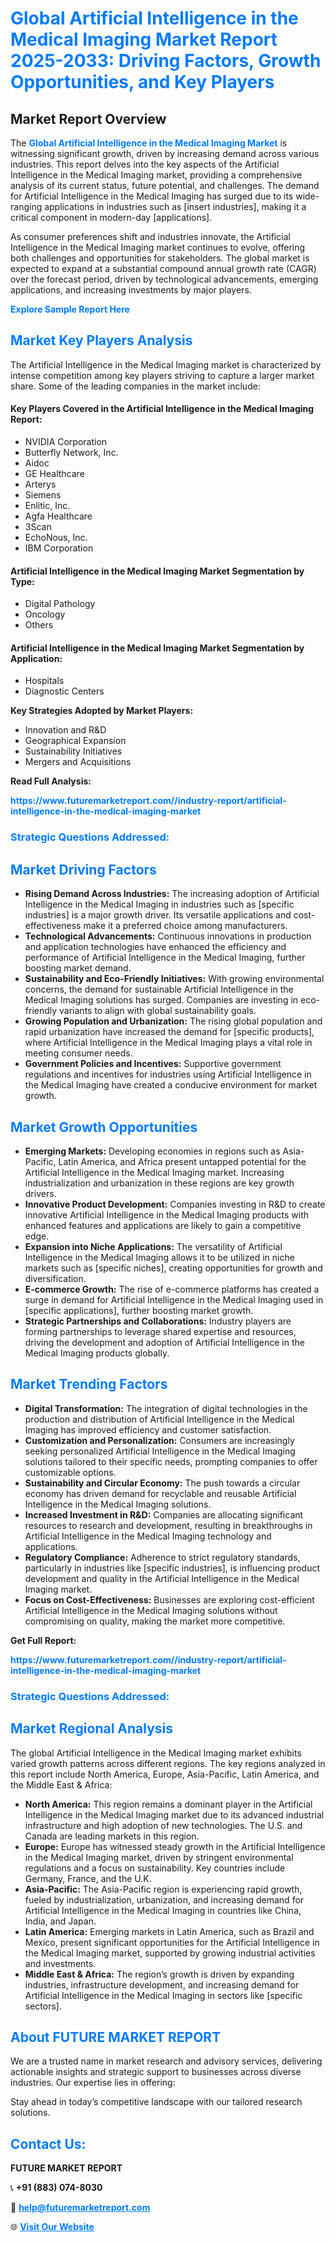 <h1 style="color: #007BFF;">Global Artificial Intelligence in the Medical Imaging Market Report 2025-2033: Driving Factors, Growth Opportunities, and Key Players</h1>

<section id="overview">
<h2>Market Report Overview</h2>
<p>The <a href="https://www.futuremarketreport.com//industry-report/artificial-intelligence-in-the-medical-imaging-market" style="color: #007BFF; text-decoration: none;"><strong>Global Artificial Intelligence in the Medical Imaging Market</strong></a> is witnessing significant growth, driven by increasing demand across various industries. This report delves into the key aspects of the Artificial Intelligence in the Medical Imaging market, providing a comprehensive analysis of its current status, future potential, and challenges. The demand for Artificial Intelligence in the Medical Imaging has surged due to its wide-ranging applications in industries such as [insert industries], making it a critical component in modern-day [applications].</p>
<p>As consumer preferences shift and industries innovate, the Artificial Intelligence in the Medical Imaging market continues to evolve, offering both challenges and opportunities for stakeholders. The global market is expected to expand at a substantial compound annual growth rate (CAGR) over the forecast period, driven by technological advancements, emerging applications, and increasing investments by major players.</p>
</section>

<section id="overview">
<p><a href="https://www.futuremarketreport.com//request-sample/reportId=79924" style="color: #007BFF; text-decoration: none;"><strong>Explore Sample Report Here</strong></a></p>
</section>

<section id="key-players">
<h2 style="color: #007BFF;">Market Key Players Analysis</h2>
<p>The Artificial Intelligence in the Medical Imaging market is characterized by intense competition among key players striving to capture a larger market share. Some of the leading companies in the market include:</p>
<h4>Key Players Covered in the Artificial Intelligence in the Medical Imaging Report:</h4>
<ul><li>NVIDIA Corporation</li><li>Butterfly Network, Inc.</li><li>Aidoc</li><li>GE Healthcare</li><li>Arterys</li><li>Siemens</li><li>Enlitic, Inc.</li><li>Agfa Healthcare</li><li>3Scan</li><li>EchoNous, Inc.</li><li>IBM Corporation</li></ul>
<h4>Artificial Intelligence in the Medical Imaging Market Segmentation by Type:</h4>
<ul><li>Digital Pathology</li><li>Oncology</li><li>Others</li></ul>

<h4>Artificial Intelligence in the Medical Imaging Market Segmentation by Application:</h4>
<ul><li>Hospitals</li><li>Diagnostic Centers</li></ul>
<p><strong>Key Strategies Adopted by Market Players:</strong></p>
<ul>
<li>Innovation and R&D</li>
<li>Geographical Expansion</li>
<li>Sustainability Initiatives</li>
<li>Mergers and Acquisitions</li>
</ul>
</section>

<section>
<p><strong>Read Full Analysis: </strong></p><a href="https://www.futuremarketreport.com//industry-report/artificial-intelligence-in-the-medical-imaging-market" style="color: #007BFF; text-decoration: none;"><strong>https://www.futuremarketreport.com//industry-report/artificial-intelligence-in-the-medical-imaging-market</strong></a>
<h3 style="color: #007BFF;">Strategic Questions Addressed:</h3>
</section>

<section id="driving-factors">
<h2 style="color: #007BFF;">Market Driving Factors</h2>
<ul>
<li><strong>Rising Demand Across Industries:</strong> The increasing adoption of Artificial Intelligence in the Medical Imaging in industries such as [specific industries] is a major growth driver. Its versatile applications and cost-effectiveness make it a preferred choice among manufacturers.</li>
<li><strong>Technological Advancements:</strong> Continuous innovations in production and application technologies have enhanced the efficiency and performance of Artificial Intelligence in the Medical Imaging, further boosting market demand.</li>
<li><strong>Sustainability and Eco-Friendly Initiatives:</strong> With growing environmental concerns, the demand for sustainable Artificial Intelligence in the Medical Imaging solutions has surged. Companies are investing in eco-friendly variants to align with global sustainability goals.</li>
<li><strong>Growing Population and Urbanization:</strong> The rising global population and rapid urbanization have increased the demand for [specific products], where Artificial Intelligence in the Medical Imaging plays a vital role in meeting consumer needs.</li>
<li><strong>Government Policies and Incentives:</strong> Supportive government regulations and incentives for industries using Artificial Intelligence in the Medical Imaging have created a conducive environment for market growth.</li>
</ul>
</section>

<section id="growth-opportunities">
<h2 style="color: #007BFF;">Market Growth Opportunities</h2>
<ul>
<li><strong>Emerging Markets:</strong> Developing economies in regions such as Asia-Pacific, Latin America, and Africa present untapped potential for the Artificial Intelligence in the Medical Imaging market. Increasing industrialization and urbanization in these regions are key growth drivers.</li>
<li><strong>Innovative Product Development:</strong> Companies investing in R&D to create innovative Artificial Intelligence in the Medical Imaging products with enhanced features and applications are likely to gain a competitive edge.</li>
<li><strong>Expansion into Niche Applications:</strong> The versatility of Artificial Intelligence in the Medical Imaging allows it to be utilized in niche markets such as [specific niches], creating opportunities for growth and diversification.</li>
<li><strong>E-commerce Growth:</strong> The rise of e-commerce platforms has created a surge in demand for Artificial Intelligence in the Medical Imaging used in [specific applications], further boosting market growth.</li>
<li><strong>Strategic Partnerships and Collaborations:</strong> Industry players are forming partnerships to leverage shared expertise and resources, driving the development and adoption of Artificial Intelligence in the Medical Imaging products globally.</li>
</ul>
</section>

<section id="trending-factors">
<h2 style="color: #007BFF;">Market Trending Factors</h2>
<ul>
<li><strong>Digital Transformation:</strong> The integration of digital technologies in the production and distribution of Artificial Intelligence in the Medical Imaging has improved efficiency and customer satisfaction.</li>
<li><strong>Customization and Personalization:</strong> Consumers are increasingly seeking personalized Artificial Intelligence in the Medical Imaging solutions tailored to their specific needs, prompting companies to offer customizable options.</li>
<li><strong>Sustainability and Circular Economy:</strong> The push towards a circular economy has driven demand for recyclable and reusable Artificial Intelligence in the Medical Imaging solutions.</li>
<li><strong>Increased Investment in R&D:</strong> Companies are allocating significant resources to research and development, resulting in breakthroughs in Artificial Intelligence in the Medical Imaging technology and applications.</li>
<li><strong>Regulatory Compliance:</strong> Adherence to strict regulatory standards, particularly in industries like [specific industries], is influencing product development and quality in the Artificial Intelligence in the Medical Imaging market.</li>
<li><strong>Focus on Cost-Effectiveness:</strong> Businesses are exploring cost-efficient Artificial Intelligence in the Medical Imaging solutions without compromising on quality, making the market more competitive.</li>
</ul>
</section>

<section>
<p><strong>Get Full Report: </strong></p><a href="https://www.futuremarketreport.com//industry-report/artificial-intelligence-in-the-medical-imaging-market" style="color: #007BFF; text-decoration: none;"><strong>https://www.futuremarketreport.com//industry-report/artificial-intelligence-in-the-medical-imaging-market</strong></a>
<h3 style="color: #007BFF;">Strategic Questions Addressed:</h3>
</section>


<section id="regional-analysis">
<h2 style="color: #007BFF;">Market Regional Analysis</h2>
<p>The global Artificial Intelligence in the Medical Imaging market exhibits varied growth patterns across different regions. The key regions analyzed in this report include North America, Europe, Asia-Pacific, Latin America, and the Middle East & Africa:</p>
<ul>
<li><strong>North America:</strong> This region remains a dominant player in the Artificial Intelligence in the Medical Imaging market due to its advanced industrial infrastructure and high adoption of new technologies. The U.S. and Canada are leading markets in this region.</li>
<li><strong>Europe:</strong> Europe has witnessed steady growth in the Artificial Intelligence in the Medical Imaging market, driven by stringent environmental regulations and a focus on sustainability. Key countries include Germany, France, and the U.K.</li>
<li><strong>Asia-Pacific:</strong> The Asia-Pacific region is experiencing rapid growth, fueled by industrialization, urbanization, and increasing demand for Artificial Intelligence in the Medical Imaging in countries like China, India, and Japan.</li>
<li><strong>Latin America:</strong> Emerging markets in Latin America, such as Brazil and Mexico, present significant opportunities for the Artificial Intelligence in the Medical Imaging market, supported by growing industrial activities and investments.</li>
<li><strong>Middle East & Africa:</strong> The region’s growth is driven by expanding industries, infrastructure development, and increasing demand for Artificial Intelligence in the Medical Imaging in sectors like [specific sectors].</li>
</ul>
</section>

<footer>
<h2 style="color: #007BFF;">About FUTURE MARKET REPORT</h2>
<p>We are a trusted name in market research and advisory services, delivering actionable insights and strategic support to businesses across diverse industries. Our expertise lies in offering:</p>

<p>Stay ahead in today’s competitive landscape with our tailored research solutions.</p>

<h2 style="color: #007BFF;">Contact Us:</h2>
<p><strong>FUTURE MARKET REPORT</strong></p>
<p>📞 <strong>+91 (883) 074-8030</strong></p>
<p>📧 <strong><a href="mailto:help@futuremarketreport.com" style="color: #007BFF;">help@futuremarketreport.com</a></strong></p>
<p>🌐 <strong><a href="https://www.futuremarketreport.com/" style="color: #007BFF;">Visit Our Website</a></strong></p>
</footer>